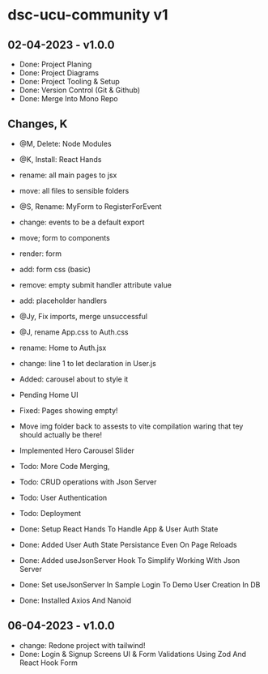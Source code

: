 # dsc-ucu-community v1

## 02-04-2023 - v1.0.0

- Done: Project Planing
- Done: Project Diagrams
- Done: Project Tooling & Setup
- Done: Version Control (Git & Github)
- Done: Merge Into Mono Repo

## Changes, K

- @M, Delete: Node Modules
- @K, Install: React Hands
- rename: all main pages to jsx
- move: all files to sensible folders
- @S, Rename: MyForm to RegisterForEvent
- change: events to be a default export
- move; form to components
- render: form
- add: form css (basic)
- remove: empty submit handler attribute value
- add: placeholder handlers
- @Jy, Fix imports, merge unsuccessful
- @J, rename App.css to Auth.css
- rename: Home to Auth.jsx
- change: line 1 to let declaration in User.js

- Added: carousel about to style it
- Pending Home UI
- Fixed: Pages showing empty!
- Move img folder back to assests to vite compilation waring that tey should actually be there!
- Implemented Hero Carousel Slider
- Todo: More Code Merging,
- Todo: CRUD operations with Json Server
- Todo: User Authentication
- Todo: Deployment
- Done: Setup React Hands To Handle App & User Auth State
- Done: Added User Auth State Persistance Even On Page Reloads
- Done: Added useJsonServer Hook To Simplify Working With Json Server
- Done: Set useJsonServer In Sample Login To Demo User Creation In DB
- Done: Installed Axios And Nanoid


## 06-04-2023 - v1.0.0

- change: Redone project with tailwind!
- Done: Login & Signup Screens UI & Form Validations Using Zod And React Hook Form
